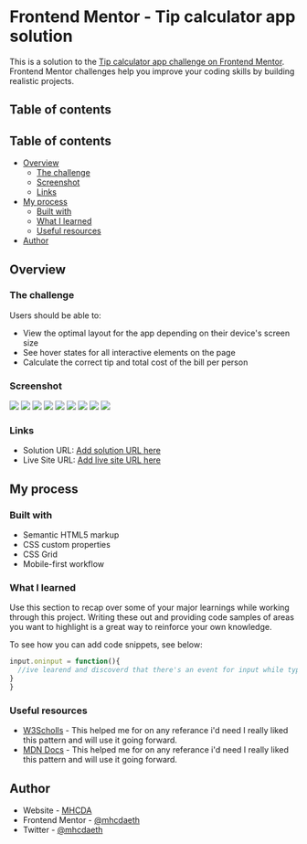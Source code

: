 # Frontend Mentor - Tip calculator app solution

This is a solution to the [Tip calculator app challenge on Frontend Mentor](https://www.frontendmentor.io/challenges/tip-calculator-app-ugJNGbJUX). Frontend Mentor challenges help you improve your coding skills by building realistic projects.

## Table of contents

## Table of contents

- [Overview](#overview)
  - [The challenge](#the-challenge)
  - [Screenshot](#screenshot)
  - [Links](#links)
- [My process](#my-process)
  - [Built with](#built-with)
  - [What I learned](#what-i-learned)
  - [Useful resources](#useful-resources)
- [Author](#author)


## Overview

### The challenge

Users should be able to:

- View the optimal layout for the app depending on their device's screen size
- See hover states for all interactive elements on the page
- Calculate the correct tip and total cost of the bill per person

### Screenshot

![](screenshots\1.png)
![](screenshots\2.png)
![](screenshots\3.png)
![](screenshots\4.png)
![](screenshots\5.png)
![](screenshots\6.png)
![](screenshots\7.png)
![](screenshots\8.png)
![](screenshots\9.png)


### Links

- Solution URL: [Add solution URL here](https://your-solution-url.com)
- Live Site URL: [Add live site URL here](https://your-live-site-url.com)

## My process

### Built with

- Semantic HTML5 markup
- CSS custom properties
- CSS Grid
- Mobile-first workflow

### What I learned

Use this section to recap over some of your major learnings while working through this project. Writing these out and providing code samples of areas you want to highlight is a great way to reinforce your own knowledge.

To see how you can add code snippets, see below:


```js
input.oninput = function(){
  //ive learend and discoverd that there's an event for input while typing to excute the event
}
}
```

### Useful resources

- [W3Scholls](https://www.w3schools.com) - This helped me for on any referance i'd need  I really liked this pattern and will use it going forward.
- [MDN Docs](https://www.mdndocs.com) - This helped me for on any referance i'd need  I really liked this pattern and will use it going forward.


## Author

- Website - [MHCDA](https://mhcdaeth.github.io/mhcda-eth-web-v2.0/)
- Frontend Mentor - [@mhcdaeth](https://www.frontendmentor.io/profile/mhcdaeth)
- Twitter - [@mhcdaeth](https://twitter.com/mhcdaeth)